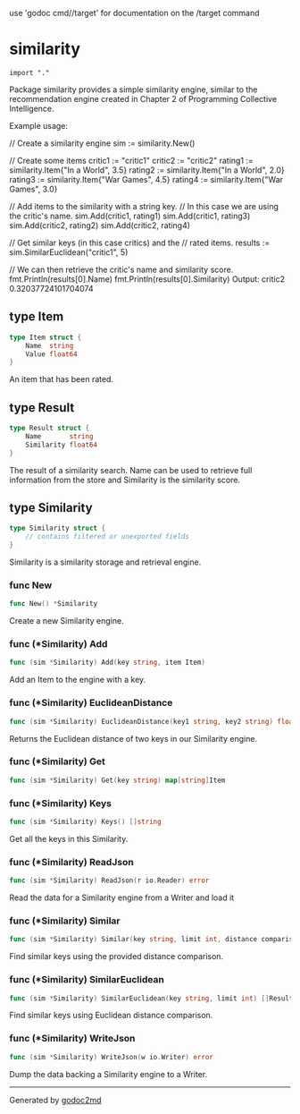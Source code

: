 use 'godoc cmd//target' for documentation on the /target command 


# similarity
    import "."

Package similarity provides a simple similarity engine, similar to the recommendation engine created in
Chapter 2 of Programming Collective Intelligence.

Example usage:

// Create a similarity engine
sim := similarity.New()

// Create some items
critic1 := "critic1"
critic2 := "critic2"
rating1 := similarity.Item{"In a World", 3.5}
rating2 := similarity.Item{"In a World", 2.0}
rating3 := similarity.Item{"War Games", 4.5}
rating4 := similarity.Item{"War Games", 3.0}

// Add items to the similarity with a string key.
// In this case we are using the critic's name.
sim.Add(critic1, rating1)
sim.Add(critic1, rating3)
sim.Add(critic2, rating2)
sim.Add(critic2, rating4)

// Get similar keys (in this case critics) and the
// rated items.
results := sim.SimilarEuclidean("critic1", 5)

// We can then retrieve the critic's name and similarity score.
fmt.Println(results[0].Name)
fmt.Println(results[0].Similarity)
Output:
critic2
0.32037724101704074







## type Item
``` go
type Item struct {
    Name  string
    Value float64
}
```
An item that has been rated.











## type Result
``` go
type Result struct {
    Name       string
    Similarity float64
}
```
The result of a similarity search. Name can be used to retrieve full information
from the store and Similarity is the similarity score.











## type Similarity
``` go
type Similarity struct {
    // contains filtered or unexported fields
}
```
Similarity is a similarity storage and retrieval engine.









### func New
``` go
func New() *Similarity
```
Create a new Similarity engine.




### func (\*Similarity) Add
``` go
func (sim *Similarity) Add(key string, item Item)
```
Add an Item to the engine with a key.



### func (\*Similarity) EuclideanDistance
``` go
func (sim *Similarity) EuclideanDistance(key1 string, key2 string) float64
```
Returns the Euclidean distance of two keys in our Similarity engine.



### func (\*Similarity) Get
``` go
func (sim *Similarity) Get(key string) map[string]Item
```


### func (\*Similarity) Keys
``` go
func (sim *Similarity) Keys() []string
```
Get all the keys in this Similarity.



### func (\*Similarity) ReadJson
``` go
func (sim *Similarity) ReadJson(r io.Reader) error
```
Read the data for a Similarity engine from a Writer and load it



### func (\*Similarity) Similar
``` go
func (sim *Similarity) Similar(key string, limit int, distance comparison) []Result
```
Find similar keys using the provided distance comparison.



### func (\*Similarity) SimilarEuclidean
``` go
func (sim *Similarity) SimilarEuclidean(key string, limit int) []Result
```
Find similar keys using Euclidean distance comparison.



### func (\*Similarity) WriteJson
``` go
func (sim *Similarity) WriteJson(w io.Writer) error
```
Dump the data backing a Similarity engine to a Writer.









- - -
Generated by [godoc2md](http://godoc.org/github.com/davecheney/godoc2md)